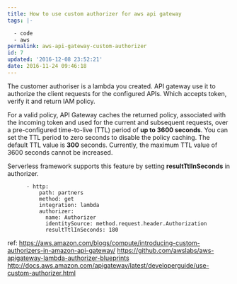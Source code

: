 ```yaml
---
title: How to use custom authorizer for aws api gateway
tags: |-

  - code
  - aws
permalink: aws-api-gateway-custom-authorizer
id: 7
updated: '2016-12-08 23:52:21'
date: 2016-11-24 09:46:18
---
```


The customer authoriser is a lambda you created. API gateway use it to authorize the client requests for the configured APIs. Which accepts token, verify it and return IAM policy.

For a valid policy, API Gateway caches the returned policy, associated with the incoming token and used for the current and subsequent requests, over a pre-configured time-to-live (TTL) period of **up to 3600 seconds**. You can set the TTL period to zero seconds to disable the policy caching. The default TTL value is **300** seconds. Currently, the maximum TTL value of 3600 seconds cannot be increased.

Serverless framework supports this feature by setting **resultTtlInSeconds** in authorizer.

``` events:
      - http:
          path: partners
          method: get
          integration: lambda
          authorizer:
            name: Authorizer
            identitySource: method.request.header.Authorization
            resultTtlInSeconds: 180
```

ref: 
https://aws.amazon.com/blogs/compute/introducing-custom-authorizers-in-amazon-api-gateway/
https://github.com/awslabs/aws-apigateway-lambda-authorizer-blueprints
http://docs.aws.amazon.com/apigateway/latest/developerguide/use-custom-authorizer.html
